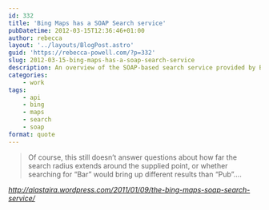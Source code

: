 ```yaml
---
id: 332
title: 'Bing Maps has a SOAP Search service'
pubDatetime: 2012-03-15T12:36:46+01:00
author: rebecca
layout: '../layouts/BlogPost.astro'
guid: 'https://rebecca-powell.com/?p=332'
slug: 2012-03-15-bing-maps-has-a-soap-search-service
description: An overview of the SOAP-based search service provided by Bing Maps, discussing its limitations and referencing a detailed explanation by Alastair Aitchison.
categories:
    - work
tags:
    - api
    - bing
    - maps
    - search
    - soap
format: quote
---
```


> Of course, this still doesn’t answer questions about how far the search radius extends around the supplied point, or whether searching for “Bar” would bring up different results than “Pub”….

<cite><a href="http://alastaira.wordpress.com/2011/01/09/the-bing-maps-soap-search-service/">http://alastaira.wordpress.com/2011/01/09/the-bing-maps-soap-search-service/</a></cite>